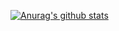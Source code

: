 [![Anurag's github stats](https://github-readme-stats.vercel.app/api?username=youngho-j&hide=contribs&theme=dracula)](https://github.com/anuraghazra/github-readme-stats)

